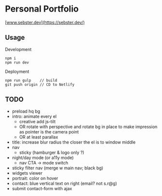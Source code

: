 # Personal Portfolio

[www.sebster.dev](https://sebster.dev/)

## Usage

Development

```
npm i
npm run dev
```

Deployment

```
npm run gulp    // build
git push origin // CD to Netlify
```

## TODO

- preload hq bg
- intro: animate every el
  - creative add js-tilt
  - OR rotate with perspective and rotate bg in place to make impression as pointer is the camera point
  - OR at least parallax
- title: increase blur radius the closer the el is to window middle
- nav
  - sticky (hamburger & logo only ?)
- night/day mode (or a11y mode)
  - nav CTA -> mode switch
- sticky filter nav (merge w main nav; black bg)
- widgets viewer
- portrait: color on hover
- contact: blue vertical text on right (email? not s.r@g)
- submit contact-form with ajax
